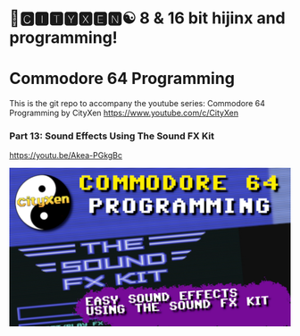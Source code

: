 # 🌆🅲🅸🆃🆈🆇🅴🅽☯️ 8 & 16 bit hijinx and programming!

# Commodore 64 Programming

This is the git repo to accompany the youtube series: Commodore 64 Programming by CityXen https://www.youtube.com/c/CityXen

### Part 13: Sound Effects Using The Sound FX Kit
https://youtu.be/Akea-PGkgBc

![p13](https://github.com/cityxen/Commodore64_Programming/blob/master/Part%2013%20-%20Sound%20Effects%20Using%20Sound%20FX%20Kit/images/C64ProgrammingSeries-ep13.jpg)
